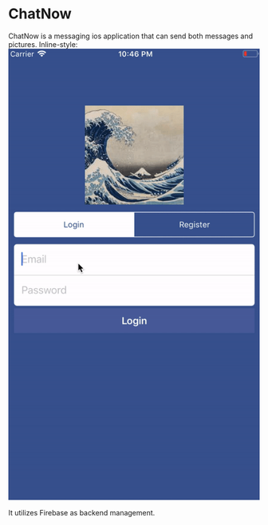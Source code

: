 # ChatNow

ChatNow is a messaging ios application that can send both messages and pictures.
Inline-style: 
![alt text](https://github.com/abelee98/ChatNow/blob/master/image/chatnow2.gif)

It utilizes Firebase as backend management.
